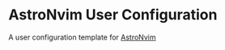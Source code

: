 # AstroNvim User Configuration

A user configuration template for [AstroNvim](https://github.com/AstroNvim/AstroNvim)
